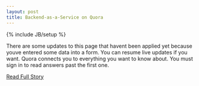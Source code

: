 ```yaml
---
layout: post
title: Backend-as-a-Service on Quora
---
```

{% include JB/setup %}<p>  There are some updates to this page that havent been applied yet because youve entered some data into a form.  You can resume live updates if you want.  Quora connects you to everything you want to know about.  You must sign in to read answers past the first one.<br />
<p><a href="http://www.quora.com/Backend-as-a-Service">Read Full Story</a></p>
